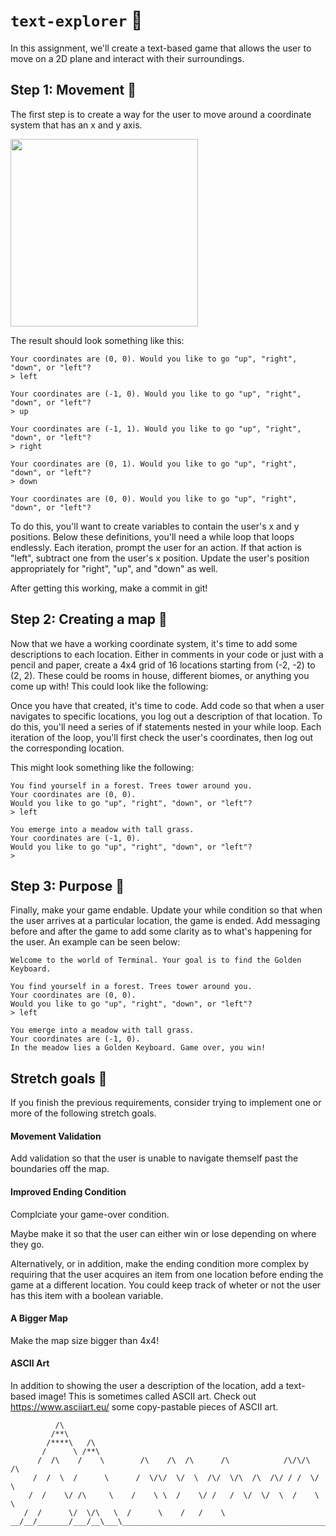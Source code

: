 # `text-explorer` 🧗

In this assignment, we'll create a text-based game that allows the user to move on a 2D plane and interact with their surroundings.

## Step 1: Movement 💨

The first step is to create a way for the user to move around a coordinate system that has an x and y axis.

<img src="https://useruploads.socratic.org/pggnBV61SlmzODptJp3V_49288_graph_0505b_lg.gif" width="300px" />

The result should look something like this:

```
Your coordinates are (0, 0). Would you like to go "up", "right", "down", or "left"?
> left

Your coordinates are (-1, 0). Would you like to go "up", "right", "down", or "left"?
> up

Your coordinates are (-1, 1). Would you like to go "up", "right", "down", or "left"?
> right

Your coordinates are (0, 1). Would you like to go "up", "right", "down", or "left"?
> down

Your coordinates are (0, 0). Would you like to go "up", "right", "down", or "left"?
```

To do this, you'll want to create variables to contain the user's x and y positions. Below these definitions, you'll need a while loop that loops endlessly. Each iteration, prompt the user for an action. If that action is "left", subtract one from the user's x position. Update the user's position appropriately for "right", "up", and "down" as well.

After getting this working, make a commit in git!

## Step 2: Creating a map 🏰

Now that we have a working coordinate system, it's time to add some descriptions to each location. Either in comments in your code or just with a pencil and paper, create a 4x4 grid of 16 locations starting from (-2, -2) to (2, 2). These could be rooms in house, different biomes, or anything you come up with! This could look like the following:

Once you have that created, it's time to code. Add code so that when a user navigates to specific locations, you log out a description of that location. To do this, you'll need a series of if statements nested in your while loop. Each iteration of the loop, you'll first check the user's coordinates, then log out the corresponding location.

This might look something like the following:

```
You find yourself in a forest. Trees tower around you.
Your coordinates are (0, 0). 
Would you like to go "up", "right", "down", or "left"?
> left

You emerge into a meadow with tall grass.
Your coordinates are (-1, 0). 
Would you like to go "up", "right", "down", or "left"?
>
```

## Step 3: Purpose 🚀

Finally, make your game endable. Update your while condition so that when the user arrives at a particular location, the game is ended. Add messaging before and after the
game to add some clarity as to what's happening for the user. An example can be seen below:

```
Welcome to the world of Terminal. Your goal is to find the Golden Keyboard.

You find yourself in a forest. Trees tower around you.
Your coordinates are (0, 0). 
Would you like to go "up", "right", "down", or "left"?
> left

You emerge into a meadow with tall grass.
Your coordinates are (-1, 0). 
In the meadow lies a Golden Keyboard. Game over, you win!
```

## Stretch goals 🔭

If you finish the previous requirements, consider trying to implement one or more of the following stretch goals.

#### Movement Validation

Add validation so that the user is unable to navigate themself past the boundaries off the map.

#### Improved Ending Condition

Complciate your game-over condition. 

Maybe make it so that the user can either win or lose depending on where they go. 

Alternatively, or in addition, make the ending condition more complex by requiring that the user acquires an item from one location before ending the game at a different location. You could keep track of wheter or not the user has this item with a boolean variable.

#### A Bigger Map

Make the map size bigger than 4x4!

#### ASCII Art

In addition to showing the user a description of the location, add a text-based image! This is sometimes called ASCII art. Check out https://www.asciiart.eu/ some copy-pastable pieces of ASCII art.

```
          /\
         /**\
        /****\   /\
       /      \ /**\
      /  /\    /    \        /\    /\  /\      /\            /\/\/\  /\
     /  /  \  /      \      /  \/\/  \/  \  /\/  \/\  /\  /\/ / /  \/  \
    /  /    \/ /\     \    /    \ \  /    \/ /   /  \/  \/  \  /    \   \
   /  /      \/  \/\   \  /      \    /   /    \
__/__/_______/___/__\___\__________________________________________________
```
